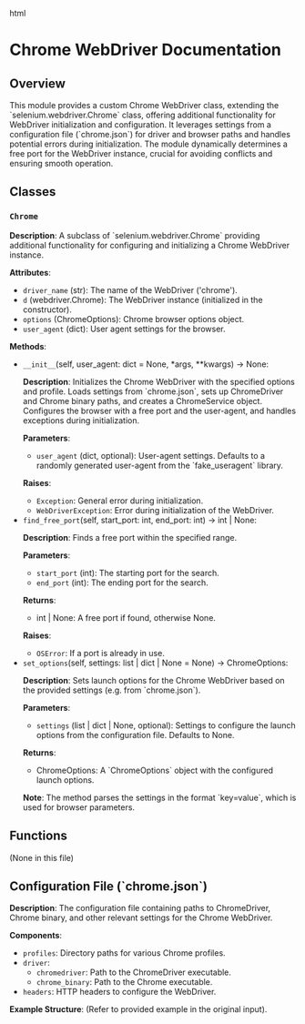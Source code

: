 html
<h1>Chrome WebDriver Documentation</h1>

<h2>Overview</h2>
<p>This module provides a custom Chrome WebDriver class, extending the `selenium.webdriver.Chrome` class, offering additional functionality for WebDriver initialization and configuration.  It leverages settings from a configuration file (`chrome.json`) for driver and browser paths and handles potential errors during initialization. The module dynamically determines a free port for the WebDriver instance, crucial for avoiding conflicts and ensuring smooth operation.</p>

<h2>Classes</h2>

<h3><code>Chrome</code></h3>

<p><strong>Description</strong>: A subclass of `selenium.webdriver.Chrome` providing additional functionality for configuring and initializing a Chrome WebDriver instance.</p>

<p><strong>Attributes</strong>:</p>
<ul>
  <li><code>driver_name</code> (str): The name of the WebDriver ('chrome').</li>
  <li><code>d</code> (webdriver.Chrome): The WebDriver instance (initialized in the constructor).</li>
  <li><code>options</code> (ChromeOptions): Chrome browser options object.</li>
  <li><code>user_agent</code> (dict): User agent settings for the browser.</li>
</ul>

<p><strong>Methods</strong>:</p>
<ul>
  <li><code>__init__</code>(self, user_agent: dict = None, *args, **kwargs) -> None:
    <p><strong>Description</strong>: Initializes the Chrome WebDriver with the specified options and profile. Loads settings from `chrome.json`, sets up ChromeDriver and Chrome binary paths, and creates a ChromeService object. Configures the browser with a free port and the user-agent, and handles exceptions during initialization.</p>
    <p><strong>Parameters</strong>:</p>
    <ul>
      <li><code>user_agent</code> (dict, optional): User-agent settings. Defaults to a randomly generated user-agent from the `fake_useragent` library.</li>
    </ul>
    <p><strong>Raises</strong>:</p>
    <ul>
      <li><code>Exception</code>: General error during initialization.</li>
      <li><code>WebDriverException</code>: Error during initialization of the WebDriver.</li>
    </ul>
  </li>
  <li><code>find_free_port</code>(self, start_port: int, end_port: int) -> int | None:
    <p><strong>Description</strong>: Finds a free port within the specified range.</p>
    <p><strong>Parameters</strong>:</p>
    <ul>
      <li><code>start_port</code> (int): The starting port for the search.</li>
      <li><code>end_port</code> (int): The ending port for the search.</li>
    </ul>
    <p><strong>Returns</strong>:</p>
    <ul>
      <li>int | None: A free port if found, otherwise None.</li>
    </ul>
    <p><strong>Raises</strong>:</p>
    <ul>
      <li><code>OSError</code>: If a port is already in use.</li>
    </ul>
  </li>
  <li><code>set_options</code>(self, settings: list | dict | None = None) -> ChromeOptions:
    <p><strong>Description</strong>: Sets launch options for the Chrome WebDriver based on the provided settings (e.g. from `chrome.json`).</p>
    <p><strong>Parameters</strong>:</p>
    <ul>
      <li><code>settings</code> (list | dict | None, optional): Settings to configure the launch options from the configuration file. Defaults to None.</li>
    </ul>
    <p><strong>Returns</strong>:</p>
    <ul>
      <li>ChromeOptions: A `ChromeOptions` object with the configured launch options.</li>
    </ul>
    <p><strong>Note</strong>: The method parses the settings in the format `key=value`, which is used for browser parameters.</p>
  </li>
</ul>


<h2>Functions</h2>
<p>(None in this file)</p>


<h2>Configuration File (`chrome.json`)</h2>

<p><strong>Description</strong>: The configuration file containing paths to ChromeDriver, Chrome binary, and other relevant settings for the Chrome WebDriver.</p>
<p><strong>Components</strong>:</p>
<ul>
  <li><code>profiles</code>: Directory paths for various Chrome profiles.</li>
  <li><code>driver</code>:
    <ul>
      <li><code>chromedriver</code>: Path to the ChromeDriver executable.</li>
      <li><code>chrome_binary</code>: Path to the Chrome executable.</li>
    </ul>
  </li>
  <li><code>headers</code>: HTTP headers to configure the WebDriver.</li>
</ul>
<p><strong>Example Structure</strong>: (Refer to provided example in the original input). </p>


```
```